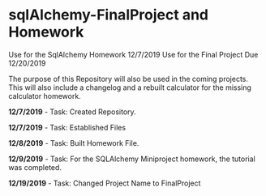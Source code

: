 # sqlAlchemy-FinalProject and Homework
Use for the SqlAlchemy Homework 12/7/2019
Use for the Final Project Due 12/20/2019

The purpose of this Repository will also be used in the coming projects. 
This will also include a changelog and a rebuilt calculator for the missing calculator homework.

**12/7/2019** - Task: Created Repository.

**12/7/2019** - Task: Established Files 

**12/8/2019** - Task: Built Homework File. 

**12/9/2019** - Task: For the SQLAlchemy Miniproject homework, the tutorial was completed.

**12/19/2019** - Task: Changed Project Name to FinalProject

